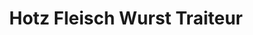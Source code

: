 ---
title: "Hotz Fleisch Wurst Traiteur"
url: /faellanden/hotz-fleisch-wurst-traiteur/
shop: Metzgerei
---